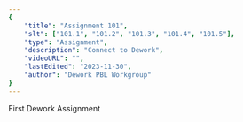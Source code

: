 ```yaml
---
{
    "title": "Assignment 101",
    "slt": ["101.1", "101.2", "101.3", "101.4", "101.5"],
    "type": "Assignment",
    "description": "Connect to Dework",
    "videoURL": "",
    "lastEdited": "2023-11-30",
    "author": "Dework PBL Workgroup"
}
---
```


First Dework Assignment